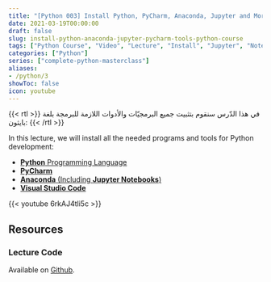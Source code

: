 ```yaml
---
title: "[Python 003] Install Python, PyCharm, Anaconda, Jupyter and More | تثبيت بايثون وأدواتها"
date: 2021-03-19T00:00:00
draft: false
slug: install-python-anaconda-jupyter-pycharm-tools-python-course
tags: ["Python Course", "Video", "Lecture", "Install", "Jupyter", "Notebook", "Anaconda", "Tools"]
categories: ["Python"]
series: ["complete-python-masterclass"]
aliases:
- /python/3
showToc: false
icon: youtube
---
```


{{< rtl >}}
في هذا الدّرس سنقوم بتثبيت جميع البرمجيّات والأدوات اللازمة للبرمجة بلغة بايثون:
{{< /rtl >}}

In this lecture, we will install all the needed programs and tools for Python development:
- [**Python** Programming Language](https://www.python.org/downloads/)
- [**PyCharm**](https://www.jetbrains.com/pycharm/download)
- [**Anaconda** (Including **Jupyter Notebooks**)](https://www.anaconda.com/products/individual#Downloads)
- [**Visual Studio Code**](https://code.visualstudio.com/download)

{{< youtube 6rkAJ4tli5c >}}

## Resources

### Lecture Code
Available on [Github](https://github.com/mohnoor94/CorePythonCourse/blob/main/01%20-%20Lecture%2001/01%20-%20Welcome%20Aboard.ipynb).
